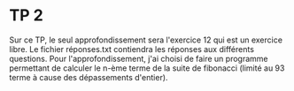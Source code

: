 
# TP 2
Sur ce TP, le seul approfondissement sera l'exercice 12 qui est un exercice libre.
Le fichier réponses.txt contiendra les réponses aux différents questions.
Pour l'approfondissement, j'ai choisi de faire un programme permettant de calculer le n-ème terme de la suite de fibonacci (limité au 93 terme à cause des dépassements d'entier).
